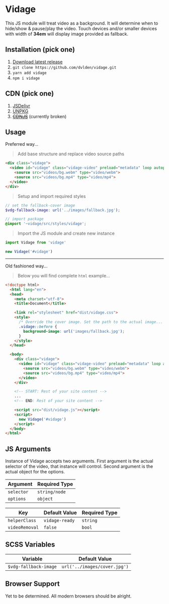 # Vidage

This JS module will treat video as a background. It will determine when to hide/show & pause/play the video.
Touch devices and/or smaller devices with width of **34em** will display image provided as fallback.


## Installation (pick one)

1. [Download latest release](https://github.com/dvlden/vidage/releases)
2. `git clone https://github.com/dvlden/vidage.git`
3. `yarn add vidage`
4. `npm i vidage`


## CDN (pick one)

1. [JSDelivr](https://www.jsdelivr.com/package/npm/vidage?path=dist)
2. [UNPKG](https://unpkg.com/vidage@0.5.1/dist/)
3. [~~CDNJS~~](https://cdnjs.com/libraries/vidage) (currently broken)


## Usage

Preferred way...

> Add base structure and replace video source paths

```html
<div class="vidage">
  <video id="vidage" class="vidage-video" preload="metadata" loop autoplay muted>
    <source src="videos/bg.webm" type="video/webm">
    <source src="videos/bg.mp4" type="video/mp4">
  </video>
</div>
```

> Setup and import required styles

```scss
// set the fallback-cover image
$vdg-fallback-image: url('../images/fallback.jpg');

// import package
@import '~vidage/src/styles/vidage';
```

> Import the JS module and create new instance

```js
import Vidage from 'vidage'

new Vidage('#vidage')
```

---

Old fashioned way...

> Below you will find complete `html` example...

```html
<!doctype html>
  <html lang="en">
  <head>
    <meta charset="utf-8">
    <title>Document</title>

    <link rel="stylesheet" href="dist/vidage.css">
    <style>
      /* Override the cover image. Set the path to the actual image... */
      .vidage::before {
        background-image: url('images/fallback.jpg');
      }
    </style>
  </head>

  <body>
    <div class="vidage">
      <video id="vidage" class="vidage-video" preload="metadata" loop autoplay muted>
        <source src="videos/bg.webm" type="video/webm">
        <source src="videos/bg.mp4" type="video/mp4">
      </video>
    </div>

    <!-- START: Rest of your site content -->
    ...
    <!-- END: Rest of your site content -->

    <script src="dist/vidage.js"></script>
    <script>
      new Vidage('#vidage')
    </script>
  </body>
</html>
```

## JS Arguments

Instance of Vidage accepts two arguments. First argument is 
the actual selector of the video, that instance will control.
Second argument is the actual object for the options.

| Argument   | Required Type |
| ---------- | ------------- |
| `selector` | `string/node` |
| `options`  | `object`      | 

| Key            | Default Value  | Required Type |
| -------------- | -------------- | ------------- |
| `helperClass`  | `vidage-ready` | `string`      |
| `videoRemoval` | `false`        | `bool`        |


## SCSS Variables

| Variable              | Default Value                |
| --------------------- | ---------------------------- |
| `$vdg-fallback-image` | `url('../images/cover.jpg')` |


## Browser Support

Yet to be determined. All modern browsers should be alright.
